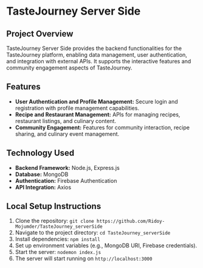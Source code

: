 # TasteJourney Server Side

## Project Overview
TasteJourney Server Side provides the backend functionalities for the TasteJourney platform, enabling data management, user authentication, and integration with external APIs. It supports the interactive features and community engagement aspects of TasteJourney.

## Features
- **User Authentication and Profile Management:** Secure login and registration with profile management capabilities.
- **Recipe and Restaurant Management:** APIs for managing recipes, restaurant listings, and culinary content.
- **Community Engagement:** Features for community interaction, recipe sharing, and culinary event management.

## Technology Used
- **Backend Framework:** Node.js, Express.js
- **Database:** MongoDB
- **Authentication:** Firebase Authentication
- **API Integration:** Axios

## Local Setup Instructions
1. Clone the repository: `git clone https://github.com/Ridoy-Mojumder/TasteJourney_serverSide`
2. Navigate to the project directory: `cd TasteJourney_serverSide`
3. Install dependencies: `npm install`
4. Set up environment variables (e.g., MongoDB URI, Firebase credentials).
5. Start the server: `nodemon index.js`
6. The server will start running on `http://localhost:3000`

